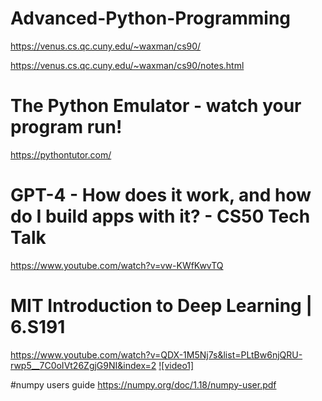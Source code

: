 # Advanced-Python-Programming
https://venus.cs.qc.cuny.edu/~waxman/cs90/


https://venus.cs.qc.cuny.edu/~waxman/cs90/notes.html

# The Python Emulator - watch your program run!

https://pythontutor.com/

# GPT-4 - How does it work, and how do I build apps with it? - CS50 Tech Talk

https://www.youtube.com/watch?v=vw-KWfKwvTQ


# MIT Introduction to Deep Learning | 6.S191

https://www.youtube.com/watch?v=QDX-1M5Nj7s&list=PLtBw6njQRU-rwp5__7C0oIVt26ZgjG9NI&index=2
[![video1]](https://www.youtube.com/watch?v=QDX-1M5Nj7s&list=PLtBw6njQRU-rwp5__7C0oIVt26ZgjG9NI&index=2)


#numpy users guide
https://numpy.org/doc/1.18/numpy-user.pdf

